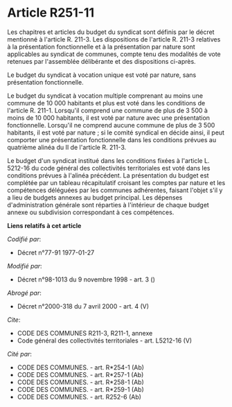 # Article R251-11

Les chapitres et articles du budget du syndicat sont définis par le décret mentionné à l'article R. 211-3. Les dispositions
de l'article R. 211-3 relatives à la présentation fonctionnelle et à la présentation par nature sont applicables au syndicat
de communes, compte tenu des modalités de vote retenues par l'assemblée délibérante et des dispositions ci-après.

Le budget du syndicat à vocation unique est voté par nature, sans présentation fonctionnelle.

Le budget du syndicat à vocation multiple comprenant au moins une commune de 10 000 habitants et plus est voté dans les
conditions de l'article R. 211-1. Lorsqu'il comprend une commune de plus de 3 500 à moins de 10 000 habitants, il est voté
par nature avec une présentation fonctionnelle. Lorsqu'il ne comprend aucune commune de plus de 3 500 habitants, il est voté
par nature ; si le comité syndical en décide ainsi, il peut comporter une présentation fonctionnelle dans les conditions
prévues au quatrième alinéa du II de l'article R. 211-3.

Le budget d'un syndicat institué dans les conditions fixées à l'article L. 5212-16 du code général des collectivités
territoriales est voté dans les conditions prévues à l'alinéa précédent. La présentation du budget est complétée par un
tableau récapitulatif croisant les comptes par nature et les compétences déléguées par les communes adhérentes, faisant
l'objet s'il y a lieu de budgets annexes au budget principal. Les dépenses d'administration générale sont réparties à
l'intérieur de chaque budget annexe ou subdivision correspondant à ces compétences.

**Liens relatifs à cet article**

_Codifié par_:

  - Décret n°77-91 1977-01-27

_Modifié par_:

  - Décret n°98-1013 du 9 novembre 1998 - art. 3 ()

_Abrogé par_:

  - Décret n°2000-318 du 7 avril 2000 - art. 4 (V)

_Cite_:

  - CODE DES COMMUNES R211-3, R211-1, annexe
  - Code général des collectivités territoriales - art. L5212-16 (V)

_Cité par_:

  - CODE DES COMMUNES. - art. R*254-1 (Ab)
  - CODE DES COMMUNES. - art. R*257-1 (Ab)
  - CODE DES COMMUNES. - art. R*258-1 (Ab)
  - CODE DES COMMUNES. - art. R*259-1 (Ab)
  - CODE DES COMMUNES. - art. R252-6 (Ab)
